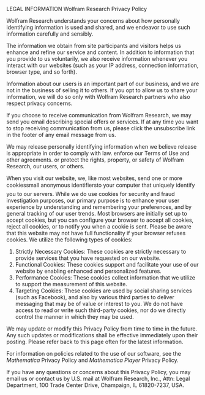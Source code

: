 LEGAL INFORMATION Wolfram Research Privacy Policy

Wolfram Research understands your concerns about how personally identifying information is used and shared, and we endeavor to use such information carefully and sensibly.

The information we obtain from site participants and visitors helps us enhance and refine our service and content. In addition to information that you provide to us voluntarily, we also receive information whenever you interact with our websites (such as your IP address, connection information, browser type, and so forth).

Information about our users is an important part of our business, and we are not in the business of selling it to others. If you opt to allow us to share your information, we will do so only with Wolfram Research partners who also respect privacy concerns.

If you choose to receive communication from Wolfram Research, we may send you email describing special offers or services. If at any time you want to stop receiving communication from us, please click the unsubscribe link in the footer of any email message from us.

We may release personally identifying information when we believe release is appropriate in order to comply with law. enforce our Terms of Use and other agreements. or protect the rights, property, or safety of Wolfram Research, our users, or others.

When you visit our website, we, like most websites, send one or more cookiessmall anonymous identifiersto your computer that uniquely identify you to our servers. While we do use cookies for security and fraud investigation purposes, our primary purpose is to enhance your user experience by understanding and remembering your preferences, and by general tracking of our user trends. Most browsers are initially set up to accept cookies, but you can configure your browser to accept all cookies, reject all cookies, or to notify you when a cookie is sent. Please be aware that this website may not have full functionality if your browser refuses cookies. We utilize the following types of cookies:

1.  Strictly Necessary Cookies: These cookies are strictly necessary to provide services that you have requested on our website.
2.  Functional Cookies: These cookies support and facilitate your use of our website by enabling enhanced and personalized features.
3.  Performance Cookies: These cookies collect information that we utilize to support the measurement of this website.
4.  Targeting Cookies: These cookies are used by social sharing services (such as Facebook), and also by various third parties to deliver messaging that may be of value or interest to you. We do not have access to read or write such third-party cookies, nor do we directly control the manner in which they may be used.

We may update or modify this Privacy Policy from time to time in the future. Any such updates or modifications shall be effective immediately upon their posting. Please refer back to this page often for the latest information.

For information on policies related to the use of our software, see the _Mathematica_ Privacy Policy and _Mathematica Player_ Privacy Policy.

If you have any questions or concerns about this Privacy Policy, you may email us or contact us by U.S. mail at Wolfram Research, Inc., Attn: Legal Department, 100 Trade Center Drive, Champaign, IL 61820-7237, USA.
